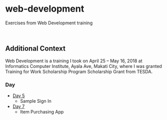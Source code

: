 # web-development

Exercises from Web Development training

<br>

## Additional Context

Web Development is a training I took on April 25 – May 16, 2018 at Informatics Computer Institute, Ayala Ave, Makati City, where I was granted Training for Work Scholarship Program Scholarship Grant from TESDA.

### Day

- [Day 5](https://github.com/rynrsts/web-development/tree/main/DAY%205)
  - Sample Sign In
- [Day 7](https://github.com/rynrsts/web-development/tree/main/DAY%207)
  - Item Purchasing App
